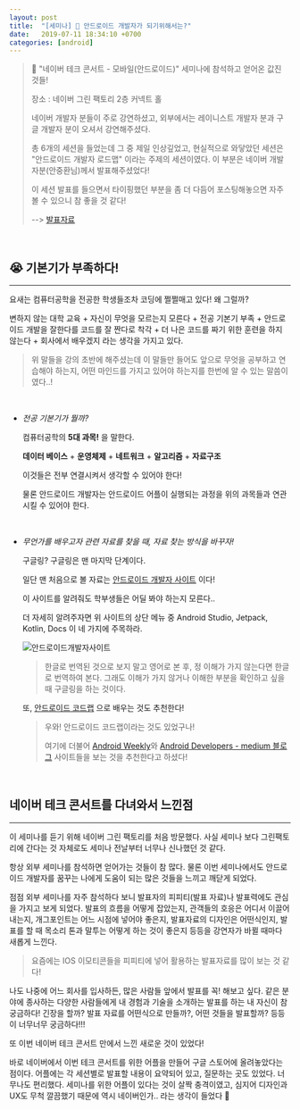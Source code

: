 ```yaml
---
layout: post
title:  "[세미나] 🎏 안드로이드 개발자가 되기위해서는?"
date:   2019-07-11 18:34:10 +0700
categories: [android]
---
```


> 🐸 "네이버 테크 콘서트 - 모바일(안드로이드)" 세미나에 참석하고 얻어온 값진 것들!
>
> 장소 : 네이버 그린 팩토리 2층 커넥트 홀
>
> 네이버 개발자 분들이 주로 강연하셨고, 외부에서는 레이니스트 개발자 분과 구글 개발자 분이 오셔서 강연해주셨다.
>
> 총 6개의 세션을 들었는데 그 중 제일 인상깊었고, 현실적으로 와닿았던 세션은 "안드로이드 개발자 로드맵" 이라는 주제의 세션이였다. 이 부분은 네이버 개발자분(안중환님)께서 발표해주셨었다! 
>
> 이 세션 발표를 들으면서 타이핑했던 부분을 좀 더 다듬어 포스팅해놓으면 자주 볼 수 있으니 참 좋을 것 같다!
>
> --> [발표자료](https://www.slideshare.net/NaverEngineering/techcon-2019-mobile-android3)

<br>

## 😭 기본기가 부족하다!
---

요새는 컴퓨터공학을 전공한 학생들조차 코딩에 쩔쩔매고 있다! 왜 그럴까?

변하지 않는 대학 교육 + 자신이 무엇을 모르는지 모른다 + 전공 기본기 부족 + 안드로이드 개발을 잘한다를 코드를 잘 짠다로 착각 + 더 나은 코드를 짜기 위한 훈련을 하지 않는다 + 회사에서 배우겠지 라는 생각을 가지고 있다.

> 위 말들을 강의 초반에 해주셨는데 이 말들만 들어도 앞으로 무엇을 공부하고 연습해야 하는지, 어떤 마인드를 가지고 있어야 하는지를 한번에 알 수 있는 말씀이였다..!

<br>

- _전공 기본기가 뭘까?_

    컴퓨터공학의 __5대 과목!__ 을 말한다.

    __데이터 베이스__ + __운영체제__ + __네트워크__ + __알고리즘__ + __자료구조__ 

    이것들은 전부 연결시켜서 생각할 수 있어야 한다!

    물론 안드로이드 개발자는 안드로이드 어플이 실행되는 과정을 위의 과목들과 연관시킬 수 있어야 한다.

    <br>

- _무언가를 배우고자 관련 자료를 찾을 때, 자료 찾는 방식을 바꾸자!_

    구글링? 구글링은 맨 마지막 단계이다.

    일단 맨 처음으로 볼 자료는 [안드로이드 개발자 사이트](https://developer.android.com/?hl=ko) 이다!

    이 사이트를 알려줘도 학부생들은 어딜 봐야 하는지 모른다..

    더 자세히 알려주자면 위 사이트의 상단 메뉴 중 Android Studio, Jetpack, Kotlin, Docs 이 네 가지에 주목하라.

    ![안드로이드개발자사이트](https://user-images.githubusercontent.com/31889335/61183830-fcdedf00-a680-11e9-8bc2-5fc7d4587c06.PNG)

    > 한글로 번역된 것으로 보지 말고 영어로 본 후, 정 이해가 가지 않는다면 한글로 번역하여 본다. 그래도 이해가 가지 않거나 이해한 부분을 확인하고 싶을 때 구글링을 하는 것이다.

    또, [안드로이드 코드랩](https://codelabs.developers.google.com/?cat=Android&hl=ko) 으로 배우는 것도 추천한다!

    > 우와! 안드로이드 코드랩이라는 것도 있었구나!
    >
    > 여기에 더불어 [Android Weekly](https://androidweekly.net/)와 [Android Developers - medium 블로그](https://medium.com/androiddevelopers) 사이트들을 보는 것을 추천한다고 하셨다!

    <br>

## 네이버 테크 콘서트를 다녀와서 느낀점
---
 
    
이 세미나를 듣기 위해 네이버 그린 팩토리를 처음 방문했다. 사실 세미나 보다 그린팩토리에 간다는 것 자체로도 세미나 전날부터 너무나 신나했던 것 같다.

항상 외부 세미나를 참석하면 얻어가는 것들이 참 많다. 물론 이번 세미나에서도 안드로이드 개발자를 꿈꾸는 나에게 도움이 되는 많은 것들을 느끼고 깨닫게 되었다.

점점 외부 세미나를 자주 참석하다 보니 발표자의 피피티(발표 자료)나 발표력에도 관심을 가지고 보게 되었다. 발표의 흐름을 어떻게 잡았는지, 관객들의 호응은 어디서 이끌어내는지, 개그포인트는 어느 시점에 넣어야 좋은지, 발표자료의 디자인은 어떤식인지, 발표를 할 때 목소리 톤과 말투는 어떻게 하는 것이 좋은지 등등을 강연자가 바뀔 때마다 새롭게 느낀다.

> 요즘에는 IOS 이모티콘들을 피피티에 넣어 활용하는 발표자료를 많이 보는 것 같다!

나도 나중에 어느 회사를 입사하든, 많은 사람들 앞에서 발표를 꼭! 해보고 싶다. 같은 분야에 종사하는 다양한 사람들에게 내 경험과 기술을 소개하는 발표를 하는 내 자신이 참 궁금하다! 긴장을 할까? 발표 자료를 어떤식으로 만들까?, 어떤 것들을 발표할까? 등등이 너무너무 궁금하다!!!

또 이번 네이버 테크 콘서트 만에서 느낀 새로운 것이 있었다!

바로 네이버에서 이번 테크 콘서트를 위한 어플을 만들어 구글 스토어에 올려놓았다는 점이다. 어플에는 각 세션별로 발표할 내용이 요약되어 있고, 질문하는 곳도 있었다. 너무나도 편리했다. 세미나를 위한 어플이 있다는 것이 살짝 충격이였고, 심지어 디자인과 UX도 무척 깔끔했기 때문에 역시 네이버인가.. 라는 생각이 들었다 🐹
